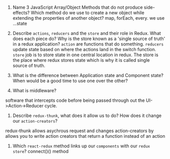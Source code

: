 1.  Name 3 JavaScript Array/Object Methods that do not produce side-effects? Which method do we use to create a new object while extending the properties of another object?
map, forEach, every. we use ...state


1.  Describe `actions`, `reducers` and the `store` and their role in Redux. What does each piece do? Why is the store known as a 'single source of truth' in a redux application?
`action` are functions that do something. `reducers` update state based on where the actions land in the switch function. `store` job is to store state in one central location in redux. The store is the place where redux stores state which is why it is called single source of truth.


1.  What is the difference between Application state and Component state? When would be a good time to use one over the other?

1.  What is middleware?

software that intercepts code before being passed through out the UI->Action->Reducer cycle.

1.  Describe `redux-thunk`, what does it allow us to do? How does it change our `action-creators`?

redux-thunk allows asychrous request and changes action-creators by allows you to write action creators that return a function instead of an action

1.  Which `react-redux` method links up our `components` with our `redux store`?
connect()() method
